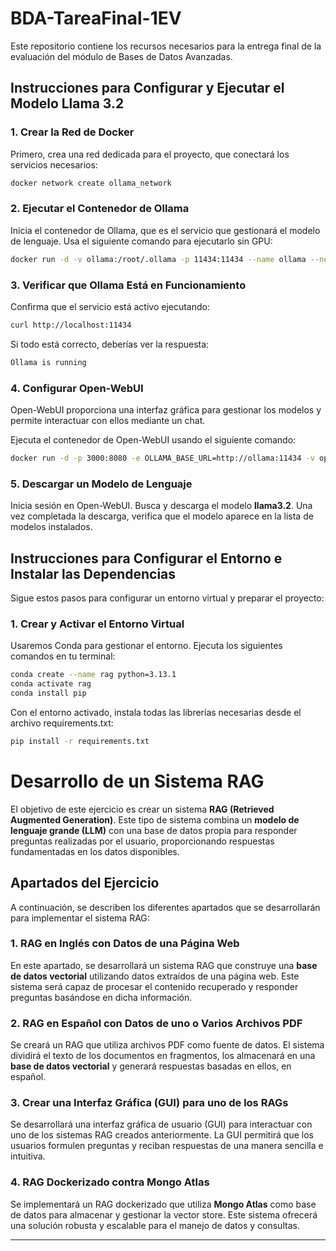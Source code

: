 # BDA-TareaFinal-1EV

Este repositorio contiene los recursos necesarios para la entrega final de la evaluación del módulo de Bases de Datos Avanzadas.

## Instrucciones para Configurar y Ejecutar el Modelo Llama 3.2
### 1. Crear la Red de Docker
Primero, crea una red dedicada para el proyecto, que conectará los servicios necesarios:
```bash
docker network create ollama_network 
```
### 2. Ejecutar el Contenedor de Ollama 
Inicia el contenedor de Ollama, que es el servicio que gestionará el modelo de lenguaje. Usa el siguiente comando para ejecutarlo sin GPU:
```bash
docker run -d -v ollama:/root/.ollama -p 11434:11434 --name ollama --net=ollama_network ollama/ollama 
```
### 3. Verificar que Ollama Está en Funcionamiento
Confirma que el servicio está activo ejecutando:
```bash
curl http://localhost:11434
```
Si todo está correcto, deberías ver la respuesta:
```bash
Ollama is running
```
### 4. Configurar Open-WebUI
Open-WebUI proporciona una interfaz gráfica para gestionar los modelos y permite interactuar con ellos mediante un chat.

Ejecuta el contenedor de Open-WebUI usando el siguiente comando:
```bash
docker run -d -p 3000:8080 -e OLLAMA_BASE_URL=http://ollama:11434 -v open-webui:/app/backend/data --name open-webui --net=ollama_network --restart always ghcr.io/open-webui/open-webui:main
```
### 5. Descargar un Modelo de Lenguaje
Inicia sesión en Open-WebUI. Busca y descarga el modelo  **llama3.2**.
Una vez completada la descarga, verifica que el modelo aparece en la lista de modelos instalados.

## Instrucciones para Configurar el Entorno e Instalar las Dependencias
Sigue estos pasos para configurar un entorno virtual y preparar el proyecto:

### 1. Crear y Activar el Entorno Virtual
Usaremos Conda para gestionar el entorno. Ejecuta los siguientes comandos en tu terminal:

```bash
conda create --name rag python=3.13.1 
conda activate rag
conda install pip 
```
Con el entorno activado, instala todas las librerías necesarias desde el archivo requirements.txt:
```bash
pip install -r requirements.txt
```
# Desarrollo de un Sistema RAG

El objetivo de este ejercicio es crear un sistema **RAG (Retrieved Augmented Generation)**. Este tipo de sistema combina un **modelo de lenguaje grande (LLM)** con una base de datos propia para responder preguntas realizadas por el usuario, proporcionando respuestas fundamentadas en los datos disponibles.

## Apartados del Ejercicio

A continuación, se describen los diferentes apartados que se desarrollarán para implementar el sistema RAG:

### 1. RAG en Inglés con Datos de una Página Web
En este apartado, se desarrollará un sistema RAG que construye una **base de datos vectorial** utilizando datos extraídos de una página web. Este sistema será capaz de procesar el contenido recuperado y responder preguntas basándose en dicha información.

### 2. RAG en Español con Datos de uno o Varios Archivos PDF
Se creará un RAG que utiliza archivos PDF como fuente de datos. El sistema dividirá el texto de los documentos en fragmentos, los almacenará en una **base de datos vectorial** y generará respuestas basadas en ellos, en español.

### 3. Crear una Interfaz Gráfica (GUI) para uno de los RAGs
Se desarrollará una interfaz gráfica de usuario (GUI) para interactuar con uno de los sistemas RAG creados anteriormente. La GUI permitirá que los usuarios formulen preguntas y reciban respuestas de una manera sencilla e intuitiva.

### 4. RAG Dockerizado contra Mongo Atlas
Se implementará un RAG dockerizado que utiliza **Mongo Atlas** como base de datos para almacenar y gestionar la vector store. Este sistema ofrecerá una solución robusta y escalable para el manejo de datos y consultas.

---





